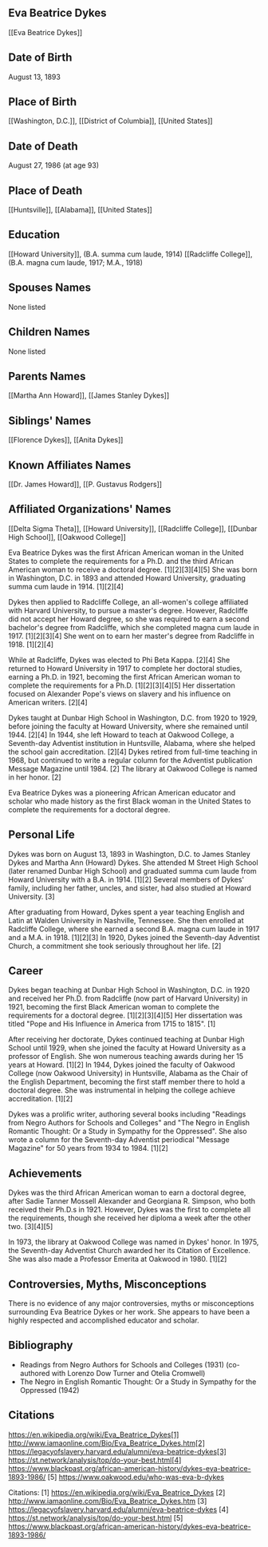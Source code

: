 ## Eva Beatrice Dykes
[[Eva Beatrice Dykes]]

## Date of Birth
August 13, 1893

## Place of Birth
[[Washington, D.C.]], [[District of Columbia]], [[United States]]

## Date of Death
August 27, 1986 (at age 93)

## Place of Death
[[Huntsville]], [[Alabama]], [[United States]]

## Education
[[Howard University]], (B.A. summa cum laude, 1914)
[[Radcliffe College]], (B.A. magna cum laude, 1917; M.A., 1918)

## Spouses Names
None listed

## Children Names
None listed

## Parents Names
[[Martha Ann Howard]], [[James Stanley Dykes]]

## Siblings' Names
[[Florence Dykes]], [[Anita Dykes]]

## Known Affiliates Names
[[Dr. James Howard]], [[P. Gustavus Rodgers]]

## Affiliated Organizations' Names
[[Delta Sigma Theta]], [[Howard University]], [[Radcliffe College]], [[Dunbar High School]], [[Oakwood College]]

Eva Beatrice Dykes was the first African American woman in the United States to complete the requirements for a Ph.D. and the third African American woman to receive a doctoral degree. [1][2][3][4][5] She was born in Washington, D.C. in 1893 and attended Howard University, graduating summa cum laude in 1914. [1][2][4] 

Dykes then applied to Radcliffe College, an all-women's college affiliated with Harvard University, to pursue a master's degree. However, Radcliffe did not accept her Howard degree, so she was required to earn a second bachelor's degree from Radcliffe, which she completed magna cum laude in 1917. [1][2][3][4] She went on to earn her master's degree from Radcliffe in 1918. [1][2][4]

While at Radcliffe, Dykes was elected to Phi Beta Kappa. [2][4] She returned to Howard University in 1917 to complete her doctoral studies, earning a Ph.D. in 1921, becoming the first African American woman to complete the requirements for a Ph.D. [1][2][3][4][5] Her dissertation focused on Alexander Pope's views on slavery and his influence on American writers. [2][4]

Dykes taught at Dunbar High School in Washington, D.C. from 1920 to 1929, before joining the faculty at Howard University, where she remained until 1944. [2][4] In 1944, she left Howard to teach at Oakwood College, a Seventh-day Adventist institution in Huntsville, Alabama, where she helped the school gain accreditation. [2][4] Dykes retired from full-time teaching in 1968, but continued to write a regular column for the Adventist publication Message Magazine until 1984. [2] The library at Oakwood College is named in her honor. [2]

Eva Beatrice Dykes was a pioneering African American educator and scholar who made history as the first Black woman in the United States to complete the requirements for a doctoral degree.

## Personal Life
Dykes was born on August 13, 1893 in Washington, D.C. to James Stanley Dykes and Martha Ann (Howard) Dykes. She attended M Street High School (later renamed Dunbar High School) and graduated summa cum laude from Howard University with a B.A. in 1914. [1][2] Several members of Dykes' family, including her father, uncles, and sister, had also studied at Howard University. [3]

After graduating from Howard, Dykes spent a year teaching English and Latin at Walden University in Nashville, Tennessee. She then enrolled at Radcliffe College, where she earned a second B.A. magna cum laude in 1917 and a M.A. in 1918. [1][2][3] In 1920, Dykes joined the Seventh-day Adventist Church, a commitment she took seriously throughout her life. [2]

## Career
Dykes began teaching at Dunbar High School in Washington, D.C. in 1920 and received her Ph.D. from Radcliffe (now part of Harvard University) in 1921, becoming the first Black American woman to complete the requirements for a doctoral degree. [1][2][3][4][5] Her dissertation was titled "Pope and His Influence in America from 1715 to 1815". [1]

After receiving her doctorate, Dykes continued teaching at Dunbar High School until 1929, when she joined the faculty at Howard University as a professor of English. She won numerous teaching awards during her 15 years at Howard. [1][2] In 1944, Dykes joined the faculty of Oakwood College (now Oakwood University) in Huntsville, Alabama as the Chair of the English Department, becoming the first staff member there to hold a doctoral degree. She was instrumental in helping the college achieve accreditation. [1][2]

Dykes was a prolific writer, authoring several books including "Readings from Negro Authors for Schools and Colleges" and "The Negro in English Romantic Thought: Or a Study in Sympathy for the Oppressed". She also wrote a column for the Seventh-day Adventist periodical "Message Magazine" for 50 years from 1934 to 1984. [1][2]

## Achievements
Dykes was the third African American woman to earn a doctoral degree, after Sadie Tanner Mossell Alexander and Georgiana R. Simpson, who both received their Ph.D.s in 1921. However, Dykes was the first to complete all the requirements, though she received her diploma a week after the other two. [3][4][5]

In 1973, the library at Oakwood College was named in Dykes' honor. In 1975, the Seventh-day Adventist Church awarded her its Citation of Excellence. She was also made a Professor Emerita at Oakwood in 1980. [1][2]

## Controversies, Myths, Misconceptions
There is no evidence of any major controversies, myths or misconceptions surrounding Eva Beatrice Dykes or her work. She appears to have been a highly respected and accomplished educator and scholar.

## Bibliography
- Readings from Negro Authors for Schools and Colleges (1931) (co-authored with Lorenzo Dow Turner and Otelia Cromwell)
- The Negro in English Romantic Thought: Or a Study in Sympathy for the Oppressed (1942)

## Citations 
https://en.wikipedia.org/wiki/Eva_Beatrice_Dykes[1] http://www.iamaonline.com/Bio/Eva_Beatrice_Dykes.htm[2] https://legacyofslavery.harvard.edu/alumni/eva-beatrice-dykes[3] https://st.network/analysis/top/do-your-best.html[4] https://www.blackpast.org/african-american-history/dykes-eva-beatrice-1893-1986/
[5] https://www.oakwood.edu/who-was-eva-b-dykes

Citations:
[1] https://en.wikipedia.org/wiki/Eva_Beatrice_Dykes
[2] http://www.iamaonline.com/Bio/Eva_Beatrice_Dykes.htm
[3] https://legacyofslavery.harvard.edu/alumni/eva-beatrice-dykes
[4] https://st.network/analysis/top/do-your-best.html
[5] https://www.blackpast.org/african-american-history/dykes-eva-beatrice-1893-1986/